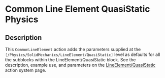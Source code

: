 # Common Line Element QuasiStatic Physics

## Description

This `CommonLineElement` action adds the parameters supplied at the `[/Physics/SolidMechanics/LineElement/QuasiStatic]` level as defaults for all the subblocks within the LineElement/QuasiStatic block. See the description, example use, and parameters on the [LineElement/QuasiStatic](/LineElement/QuasiStatic/index.md) action system page.

